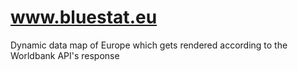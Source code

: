 # www.bluestat.eu

Dynamic data map of Europe which gets rendered according to the Worldbank API's response

